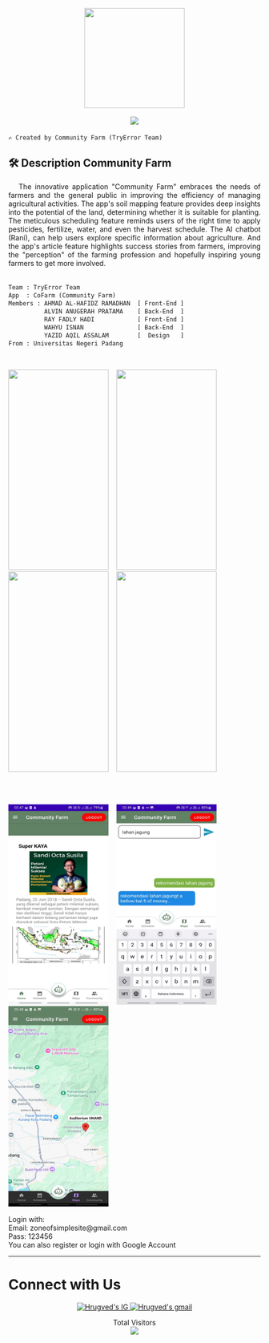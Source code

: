 <p align="center">
<img src="https://github.com/whyisn/PetaniKita/assets/116614424/abfd1e63-5396-4a7c-8c0b-6583b65e130b" width="200" height="200">
</p>

<p align="center">
  <a href="https://github.com/DenverCoder1/readme-typing-svg"><img src="https://readme-typing-svg.herokuapp.com?font=Architects+Daughter&color=00CC00&size=30&center=true&vCenter=true&width=600&height=65&lines=Haii,++Welcome++to++the++;CoFarm++(Community+Farm);Introducing,++we+are;++TryError++Team😉;Thanks++for++Visiting;"></a>
</p>
 
```
✍️ Created by Community Farm (TryError Team)
```

<h2>🛠&nbsp;Description&nbsp;Community Farm</h2>
<div align="justify">
&nbsp;&nbsp;&nbsp;The innovative application "Community Farm" embraces the needs of farmers and the general public in improving the efficiency of managing agricultural activities. The app's soil mapping feature provides deep insights into the potential of the land, determining whether it is suitable for planting. The meticulous scheduling feature reminds users of the right time to apply pesticides, fertilize, water, and even the harvest schedule. The AI chatbot (Rani), can help users explore specific information about agriculture. And the app's article feature highlights success stories from farmers, improving the "perception" of the farming profession and hopefully inspiring young farmers to get more involved. <br><br>
</div>

```
Team : TryError Team
App  : CoFarm (Community Farm)
Members : AHMAD AL-HAFIDZ RAMADHAN  [ Front-End ]
          ALVIN ANUGERAH PRATAMA    [ Back-End  ]
          RAY FADLY HADI            [ Front-End ]
          WAHYU ISNAN               [ Back-End  ]
          YAZID AQIL ASSALAM        [  Design   ]
From : Universitas Negeri Padang
```

<br>
<p>
<img src="https://github.com/whyisn/PetaniKita/assets/151505354/5d140a7d-50aa-49cf-b00e-72c1f1d8a935" width="200" height="400">
&nbsp;&nbsp;
<img src="https://github.com/whyisn/PetaniKita/assets/151505354/ce9f6b05-d6d6-4927-a752-a3a1ed737e11" width="200" height="400">
&nbsp;&nbsp;
<img src="https://github.com/whyisn/PetaniKita/assets/151505354/a695b48a-229e-4a2d-abb1-8a604c0d2c13" width="200" height="400">
&nbsp;&nbsp;
<img src="https://github.com/whyisn/PetaniKita/assets/151505354/ba514a31-d5b0-4ef5-8da5-b90bf093b0aa" width="200" height="400">
</p>
<br>
<br>
<p>
<img src="https://raw.githubusercontent.com/Verruct51/PetaniKita/master/assets/1.jpeg" width="200" height="400">
&nbsp;&nbsp;
<img src="https://raw.githubusercontent.com/Verruct51/PetaniKita/master/assets/2.jpeg" width="200" height="400">
&nbsp;&nbsp;
<img src="https://raw.githubusercontent.com/Verruct51/PetaniKita/master/assets/3.jpeg" width="200" height="400">
</p>
Login with:<br>
Email: zoneofsimplesite@gmail.com<br>
Pass: 123456<br>
You can also register or login with Google Account

</details>

---
<h1><b>Connect with Us</b></h1>
<p align="center">
<a href="https://www.instagram.com/petanikita.ofc/">
  <img border="0" alt="Hrugved's IG" src="https://img.icons8.com/doodle/38/000000/instagram--v1.png"/>
</a>
<a href="mailto:petanikitaid12@gmail.com">
  <img border="0" alt="Hrugved's gmail" src="https://img.icons8.com/doodle/38/000000/gmail--v1.png"/>
</a>
</p>

<p align="center"> 
  <div align="center">Total Visitors</div>
  <div align="center">
    <img src="https://profile-counter.glitch.me/PetaniKita/count.svg"/>
  </div> 
</p>
